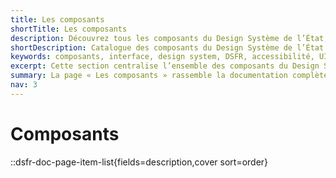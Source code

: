 ```yaml
---
title: Les composants
shortTitle: Les composants
description: Découvrez tous les composants du Design Système de l’État, leurs usages, leurs variantes et les règles de conception et d’accessibilité à respecter.
shortDescription: Catalogue des composants du Design Système de l’État
keywords: composants, interface, design system, DSFR, accessibilité, UI, documentation, usage, déclinaisons
excerpt: Cette section centralise l’ensemble des composants du Design Système de l’État avec leurs règles d’usage, de conception, de design et d’accessibilité.
summary: La page « Les composants » rassemble la documentation complète de tous les composants d’interface du Design Système de l’État. Chaque fiche décrit le rôle du composant, les cas d’usage, les bonnes pratiques, les variantes disponibles, les règles éditoriales, les spécificités techniques, les comportements interactifs, l’accessibilité, et les limites éventuelles de personnalisation. Cette section constitue la référence pour les équipes produit souhaitant concevoir des interfaces cohérentes, accessibles et alignées avec les standards de l’État.
nav: 3
---
```


# Composants

::dsfr-doc-page-item-list{fields=description,cover sort=order}
